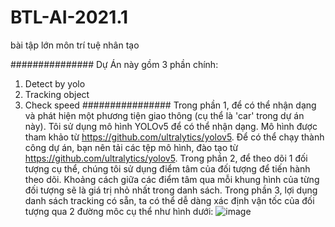 # BTL-AI-2021.1
bài tập lớn môn trí tuệ nhân tạo

###############
Dự Án này gồm 3 phần chính:
1. Detect by yolo
2. Tracking object
3. Check speed
################
Trong phần 1, để có thể nhận dạng và phát hiện một phương tiện giao thông (cụ thể là 'car' trong dự án này). Tôi sử dụng mô hình YOLOv5 để có thể nhận dạng. Mô hình được tham khảo từ https://github.com/ultralytics/yolov5. Để có thể chạy thành công dự án, bạn nên tải các tệp mô hình, đào tạo từ https://github.com/ultralytics/yolov5.
Trong phần 2, để theo dõi 1 đối tượng cụ thể, chúng tôi sử dụng điểm tâm của đối tượng để tiến hành theo dõi. Khoảng cách giữa các điểm tâm qua mỗi khung hình của từng đối tượng sẽ là giá trị nhỏ nhất trong danh sách.
Trong phần 3, lợi dụng danh sách tracking có sẵn, ta có thể dễ dàng xác định vận tốc của đối tượng qua 2 đường môc cụ thể như hình dưới:
![image](https://user-images.githubusercontent.com/96712651/147739915-9e801620-176b-45db-91ec-2313aa3bb587.png)

